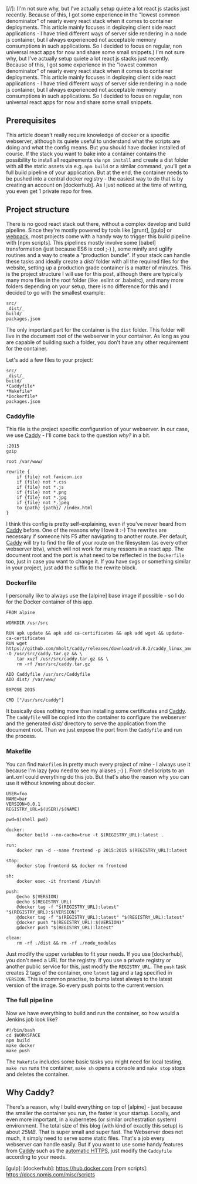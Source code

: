 [//]: (I'm not sure why, but I've actually setup quiete a lot react js stacks just recently. Because of this, I got some experience in the "lowest common denominator" of nearly every react stack when it comes to container deployments. This article mainly focuses in deploying client side react applications - I have tried different ways of server side rendering in a node js container, but I always experienced not acceptable memory consumptions in such applications. So I decided to focus on regular, non universal react apps for now and share some small snippets.)
I'm not sure why, but I've actually setup quiete a lot react js stacks just recently. Because of this, I got some experience in the "lowest common denominator" of nearly every react stack when it comes to container deployments. This article mainly focuses in deploying client side react applications - I have tried different ways of server side rendering in a node js container, but I always experienced not acceptable memory consumptions in such applications. So I decided to focus on regular, non universal react apps for now and share some small snippets.

## Prerequisites
This article doesn't really require knowledge of docker or a specific webserver, although its quiete useful to understand what the scripts are doing and what the config means. But you should have docker installed of course.
If the stack you want to bake into a container contains the possibility to install all requirements via `npm install` and create a dist folder with all the static assets via e.g. `npm build` or a similar command, you'll get a full build pipeline of your application. But at the end, the container needs to be pushed into a central docker registry - the easiest way to do that is by creating an account on [dockerhub]. As I just noticed at the time of writing, you even get 1 private repo for free.

## Project structure
There is no good react stack out there, without a complex develop and build pipeline. Since they're mostly powered by tools like [grunt], [gulp] or [webpack], most projects come with a handy way to trigger this build pipeline with [npm scripts]. This pipelines mostly involve some [babel] transformation (just because ES6 is cool ;-) ), some minify and uglify routines and a way to create a "production bundle". If your stack can handle these tasks and ideally create a _dist/_ folder with all the required files for the website, setting up a production grade container is a matter of minutes.
This is the project structure I will use for this post, although there are typically many more files in the root folder (like .eslint or .babelrc), and many more folders depending on your setup, there is no difference for this and I decided to go with the smallest example:

```
src/
_dist/_
build/
packages.json
```

The only important part for the container is the `dist` folder. This folder will live in the document root of the webserver in your container. As long as you are capable of building such a folder, you don't have any other requirement for the container. 

Let's add a few files to your project:

```
src/
_dist/_
build/
*Caddyfile*
*Makefile*
*Dockerfile*
packages.json
```

### Caddyfile
This file is the project specific configuration of your webserver. In our case, we use [Caddy] - I'll come back to the question _why?_ in a bit.
```
:2015
gzip

root /var/www/

rewrite {
    if {file} not favicon.ico
    if {file} not *.css
    if {file} not *.js
    if {file} not *.png
    if {file} not *.jpg
    if {file} not *.jpeg
    to {path} {path}/ /index.html
}
```

I think this config is pretty self-explaining, even if you've never heard from [Caddy] before. One of the reasons why I love it :-)
The rewrites are necessary if someone hits F5 after navigating to another route. Per default, [Caddy] will try to find the file of your route on the filesystem (as every other webserver btw), which will not work for many ressons in a react app. The document root and the port is what need to be reflected in the `Dockerfile` too, just in case you want to change it. If you have svgs or something similar in your project, just add the suffix to the rewrite block.

### Dockerfile
I personally like to always use the [alpine] base image if possible - so I do for the Docker container of this app.

```
FROM alpine

WORKDIR /usr/src

RUN apk update && apk add ca-certificates && apk add wget && update-ca-certificates 
RUN	wget https://github.com/mholt/caddy/releases/download/v0.8.2/caddy_linux_amd64.tar.gz -O /usr/src/caddy.tar.gz && \
	tar xvzf /usr/src/caddy.tar.gz && \
	rm -rf /usr/src/caddy.tar.gz

ADD Caddyfile /usr/src/Caddyfile
ADD dist/ /var/www/

EXPOSE 2015

CMD ["/usr/src/caddy"]
``` 

It basically does nothing more than installing some certificates and [Caddy]. The `Caddyfile` will be copied into the container to configure the webserver and the generated _dist/_ directory to serve the application from the document root. Than we just expose the port from the `Caddyfile` and run the process.

### Makefile
You can find `Makefile`s in pretty much every project of mine - I always use it because I'm lazy (you need to see my aliases ;-) ).
From shellscripts to an ant.xml could everything do this job. But that's also the reason why you can use it without knowing about docker.

```
USER=foo
NAME=bar
VERSION=0.0.1
REGISTRY_URL=$(USER)/$(NAME)

pwd=$(shell pwd)

docker:
	docker build --no-cache=true -t $(REGISTRY_URL):latest .

run:
	docker run -d --name frontend -p 2015:2015 $(REGISTRY_URL):latest

stop:
	docker stop frontend && docker rm frontend

sh:
	docker exec -it frontend /bin/sh

push:
	@echo $(VERSION)
	@echo $(REGISTRY_URL)
	@docker tag -f "$(REGISTRY_URL):latest" "$(REGISTRY_URL):$(VERSION)"
	@docker tag -f "$(REGISTRY_URL):latest" "$(REGISTRY_URL):latest"
	@docker push "$(REGISTRY_URL):$(VERSION)"
	@docker push "$(REGISTRY_URL):latest"

clean:
	rm -rf ./dist && rm -rf ./node_modules
```

Just modify the upper variables to fit your needs. If you use [dockerhub], you don't need a URL for the registry. If you use a private registry or another public service for this, just modify the `REGISTRY_URL`.
The `push` task creates 2 tags of the container, one `latest` tag and a tag specified in `VERSION`. This is common practise, to bump latest always to the latest version of the image. So every push points to the current version.

### The full pipeline
Now we have everything to build and run the container, so how would a Jenkins job look like?

```
#!/bin/bash
cd $WORKSPACE
npm build
make docker
make push
```

The `Makefile` includes some basic tasks you might need for local testing. `make run` runs the container, `make sh` opens a console and `make stop` stops and deletes the container.

## Why Caddy?
There's a reason, why I build everything on top of [alpine] - just because the smaller the container you run, the faster is your startup. Locally, and even more important, in a kubernetes (or similar orchestration system) environment. 
The total size of this blog (with kind of exactly this setup) is about *25MB*. That is super small and super fast. The Webserver does not much, it simply need to serve some static files. That's a job every webserver can handle easily. But if you want to use some handy features from [Caddy] such as the [automatic HTTPS], just modify the `Caddyfile` according to your needs.

[automatic HTTPS]: https://caddyserver.com/docs/automatic-https
[Caddy]: https://caddyserver.com
[webpack]: 
[grunt]: 
[gulp]: 
[dockerhub]: https://hub.docker.com
[npm scripts]: https://docs.npmjs.com/misc/scripts